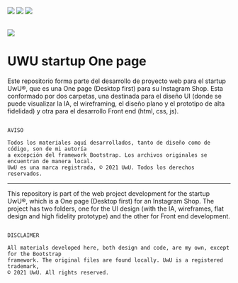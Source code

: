 <a href="#" rel="lastcommit"><img src="https://img.shields.io/github/last-commit/estefaniaportilla/uwu-startup-onepage?color=F46A64&style=for-the-badge" style="max-width:100%;"></a>
<a href="#" rel="lastcommit"><img src="https://img.shields.io/github/commit-activity/m/estefaniaportilla/uwu-startup-onepage?color=F46A64&style=for-the-badge" style="max-width:100%;"></a>
<a href="#" rel="lastcommit"><img src="https://img.shields.io/github/last-commit/estefaniaportilla/uwu-startup-onepage?color=F46A64&style=for-the-badge" style="max-width:100%;"></a>

<br>

<img src="http://eportilla.design/img/uwu-bgred-invert-logo.svg">

# UWU startup One page

Este repositorio forma parte del desarrollo de proyecto web para el startup UwU®, que es una One page (Desktop first) para su Instagram Shop. Esta conformado por dos carpetas, una destinada para el diseño UI (donde se puede visualizar la IA, el wireframing, el diseño plano y el prototipo de alta fidelidad) y otra para el desarrollo Front end (html, css, js).
 
```
 
AVISO

Todos los materiales aquí desarrollados, tanto de diseño como de código, son de mi autoría 
a excepción del framework Bootstrap. Los archivos originales se encuentran de manera local. 
UwU es una marca registrada, © 2021 UwU. Todos los derechos reservados.

```
 
___


This repository is part of the web project development for the startup UwU®, which is a One page (Desktop first) for an Instagram Shop. The project has two folders, one for the UI design (with the IA, wireframes, flat design and high fidelity prototype) and the other for Front end development.

```
 
DISCLAIMER

All materials developed here, both design and code, are my own, except for the Bootstrap 
framework. The original files are found locally. UwU is a registered trademark, 
© 2021 UwU. All rights reserved.
 
```
